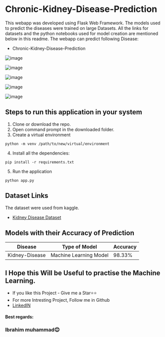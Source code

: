 # Chronic-Kidney-Disease-Prediction

This webapp was developed using Flask Web Framework. The models used to predict the diseases were trained on large Datasets. All the links for datasets and the python notebooks used for model creation are mentioned below in this readme. The webapp can predict following Disease:

- Chronic-Kidney-Disease-Prediction

![image](https://user-images.githubusercontent.com/62790398/125474693-082d87df-953e-43d2-b175-08afd43ec9b0.png)

![image](https://user-images.githubusercontent.com/62790398/125474884-71a047bf-2648-49ff-816d-907b1dc2b68a.png)

![image](https://user-images.githubusercontent.com/62790398/125475302-8e02b5d8-d0b2-473b-b83e-f4d807dc0412.png)

![image](https://user-images.githubusercontent.com/62790398/125475398-c9a38e88-7cf1-4c37-aec7-5669280f8a22.png)

![image](https://user-images.githubusercontent.com/62790398/125475606-78b45b72-14d5-4399-bcf5-34f3a8bbb9ff.png)


## Steps to run this application in your system

1. Clone or download the repo.
2. Open command prompt in the downloaded folder.
3. Create a virtual environment

```
python -m venv /path/to/new/virtual/environment
```

4. Install all the dependencies:

```
pip install -r requirements.txt
```

5. Run the application

```
python app.py
```

## Dataset Links

The dataset were used from kaggle.

- [Kidney Disease Dataset](https://www.kaggle.com/mansoordaku/ckdisease)

## Models with their Accuracy of Prediction

| Disease        | Type of Model            | Accuracy |
| -------------- | ------------------------ | -------- |
| Kidney-Disease       | Machine Learning Model   | 98.33%   |

## I Hope this Will be Useful to practise the Machine Learning.
- If you like this Project - Give me a Star⭐⭐
- For more Intresting Project, Follow me in Github
- [LinkedIN](https://linkedin.com/in/venkata-sreeram)
#### Best regards:
### Ibrahim muhammad😊
